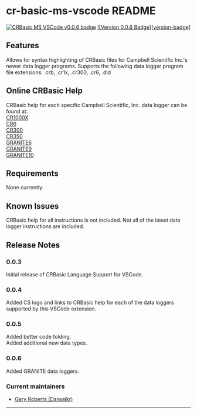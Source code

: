 # cr-basic-ms-vscode README

[![CRBasic MS VSCode v0.0.6 badge][changelog-badge]][changelog] [![Version 0.0.6 Badge][version-badge]][changelog]

## Features

Allows for syntax highlighting of CRBasic files for Campbell Scientific Inc.'s newer data logger programs.
Supports the following data logger program file extensions: .crb, .cr1x, .cr300, .cr6, .dld

## Online CRBasic Help
CRBasic help for each specific Campbell Scientific, Inc. data logger can be found at:  
[CR1000X](https://help.campbellsci.com/crbasic/cr1000x/)  
[CR6](https://help.campbellsci.com/crbasic/cr6/)  
[CR300](https://help.campbellsci.com/crbasic/cr300/)  
[CR350](https://help.campbellsci.com/crbasic/cr350/)  
[GRANITE6](https://help.campbellsci.com/crbasic/granite6/)  
[GRANITE9](https://help.campbellsci.com/crbasic/granite9/)  
[GRANITE10](https://help.campbellsci.com/crbasic/granite10/)  

## Requirements

None currently.

## Known Issues

CRBasic help for all instructions is not included. Not all of the latest data logger instructions are included.

## Release Notes

### 0.0.3
Initial release of CRBasic Language Support for VSCode.
### 0.0.4
Added CS logo and links to CRBasic help for each of the data loggers supported by this VSCode extension.
### 0.0.5
Added better code folding.  
Added additional new data types.
### 0.0.6
Added GRANITE data loggers.

### Current maintainers

- [Gary Roberts (Daiwalkr)](mailto:gtroberts@campbellsci.com)
---

[changelog]: ./CHANGELOG.md
[changelog-badge]: https://img.shields.io/badge/CRBasic-ms-vscode%20a%20CRBasic-ms-vscode%20v0.0.6-%23E05735
